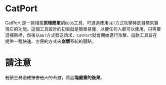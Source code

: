 # CatPort 
CatPort 是一款相當**原理簡單**的`DDOS`工具，可通過使用`GET`方式攻擊特定目標來實現它的功能。這個工具設計的初衷就是簡單易懂，以便任何人都可以使用。只需要選擇目標，然後以`GET`方式發送請求，`CatPort`就會開始進行攻擊。這款工具旨在提供一種快速、方便的方式來**崩壞**系統的弱點。
# 請注意
~~若該工具造成損害他人的*利益*~~，將面**臨嚴重的後果**。
